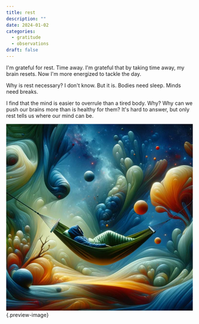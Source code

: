 ```yaml
---
title: rest
description: ""
date: 2024-01-02
categories:
  - gratitude
  - observations
draft: false
---
```

I'm grateful for rest. Time away. I'm grateful that by taking time away, my brain resets. Now I'm more energized to tackle the day. 

Why is rest necessary? I don't know. But it is. Bodies need sleep. Minds need breaks. 

I find that the mind is easier to overrule than a tired body. Why? Why can we push our brains more than is healthy for them? It's hard to answer, but only rest tells us where our mind can be. 

![Resting in an abstract and surrealistic way](../img/dalle-resting-hammock-surreal.jpeg){.preview-image}

